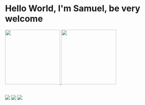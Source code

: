 # Hello World, I'm Samuel, be very welcome



<table>
 <a href="https://github.com/Nyoutaaa">
    
  <img height="180em" src="https://github-readme-stats.vercel.app/api?username=Nyoutaaa&theme=tokyonight&include_all_commits=true&count_private=true"/>
 <img height="180em" src="https://github-readme-stats.vercel.app/api/top-langs/?username=Nyoutaaa&layout=compact&langs_count=6&theme=tokyonight"/>
</table>

<div>
  <a href="https://www.instagram.com/samuelvsouza_/" target="_blank"><img src="https://img.shields.io/badge/-Instagram-%23E4405F?style=for-the-badge&logo=instagram&logoColor=white" target="_blank"></a>
  <a href = "mailto: contato@samuelvsouza.com"><img src="https://img.shields.io/badge/-Gmail-%23333?style=for-the-badge&logo=gmail&logoColor=white" target="_blank"></a>
  <a href="https://www.linkedin.com/in/samuelvsouza/" target="_blank"><img src="https://img.shields.io/badge/-LinkedIn-%230077B5?style=for-the-badge&logo=linkedin&logoColor=white" target="_blank"></a> 
</div>

